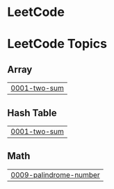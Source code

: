 # LeetCode
<!---LeetCode Topics Start-->
# LeetCode Topics
## Array
|  |
| ------- |
| [0001-two-sum](https://github.com/Pi1998/LeetCode/tree/master/0001-two-sum) |
## Hash Table
|  |
| ------- |
| [0001-two-sum](https://github.com/Pi1998/LeetCode/tree/master/0001-two-sum) |
## Math
|  |
| ------- |
| [0009-palindrome-number](https://github.com/Pi1998/LeetCode/tree/master/0009-palindrome-number) |
<!---LeetCode Topics End-->